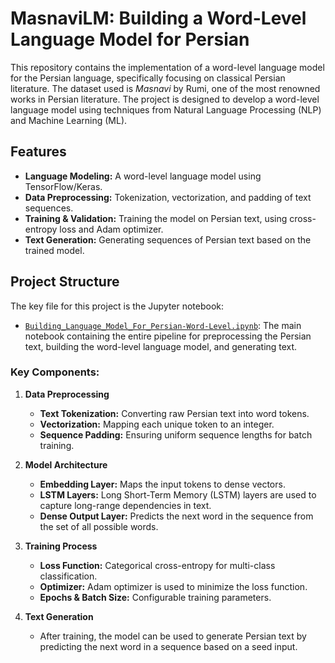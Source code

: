 # MasnaviLM: Building a Word-Level Language Model for Persian

This repository contains the implementation of a word-level language model for the Persian language, specifically focusing on classical Persian literature. The dataset used is *Masnavi* by Rumi, one of the most renowned works in Persian literature. The project is designed to develop a word-level language model using techniques from Natural Language Processing (NLP) and Machine Learning (ML).

## Features
- **Language Modeling:** A word-level language model using TensorFlow/Keras.
- **Data Preprocessing:** Tokenization, vectorization, and padding of text sequences.
- **Training & Validation:** Training the model on Persian text, using cross-entropy loss and Adam optimizer.
- **Text Generation:** Generating sequences of Persian text based on the trained model.

## Project Structure
The key file for this project is the Jupyter notebook:
- [`Building_Language_Model_For_Persian-Word-Level.ipynb`](Building_Language_Model_For_Persian-Word-Level.ipynb): The main notebook containing the entire pipeline for preprocessing the Persian text, building the word-level language model, and generating text.

### Key Components:
1. **Data Preprocessing**
   - **Text Tokenization:** Converting raw Persian text into word tokens.
   - **Vectorization:** Mapping each unique token to an integer.
   - **Sequence Padding:** Ensuring uniform sequence lengths for batch training.

2. **Model Architecture**
   - **Embedding Layer:** Maps the input tokens to dense vectors.
   - **LSTM Layers:** Long Short-Term Memory (LSTM) layers are used to capture long-range dependencies in text.
   - **Dense Output Layer:** Predicts the next word in the sequence from the set of all possible words.

3. **Training Process**
   - **Loss Function:** Categorical cross-entropy for multi-class classification.
   - **Optimizer:** Adam optimizer is used to minimize the loss function.
   - **Epochs & Batch Size:** Configurable training parameters.

4. **Text Generation**
   - After training, the model can be used to generate Persian text by predicting the next word in a sequence based on a seed input.

